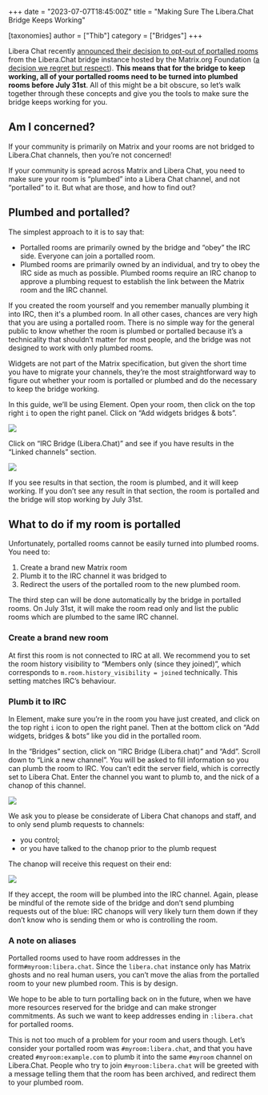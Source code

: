 +++
date = "2023-07-07T18:45:00Z"
title = "Making Sure The Libera.Chat Bridge Keeps Working"

[taxonomies]
author = ["Thib"]
category = ["Bridges"]
+++


Libera Chat recently [announced their decision to opt-out of portalled rooms](https://libera.chat/news/matrix-deportalling)
from the Libera.Chat bridge instance hosted by the Matrix.org Foundation
([a decision we regret but respect](https://matrix.org/blog/2023/07/deportalling-libera-chat/)).
**This means that for the bridge to keep working, all of your portalled rooms
need to be turned into plumbed rooms before July 31st**. All of this might be a
bit obscure, so let’s walk together through these concepts and give you the
tools to make sure the bridge keeps working for you.

<!-- more -->

## Am I concerned?

If your community is primarily on Matrix and your rooms are not bridged to
Libera.Chat channels, then you’re not concerned!

If your community is spread across Matrix and Libera Chat, you need to make sure
your room is “plumbed” into a Libera Chat channel, and not “portalled” to it.
But what are those, and how to find out?

## Plumbed and portalled?

The simplest approach to it is to say that:

* Portalled rooms are primarily owned by the bridge and “obey” the IRC side.
Everyone can join a portalled room.
* Plumbed rooms are primarily owned by an individual, and try to obey the IRC
side as much as possible. Plumbed rooms require an IRC chanop to approve a
plumbing request to establish the link between the Matrix room and the IRC
channel.

If you created the room yourself and you remember manually plumbing it into IRC,
then it's a plumbed room. In all other cases, chances are very high that you are
using a portalled room. There is no simple way for the general public to know
whether the room is plumbed or portalled because it’s a technicality that
shouldn’t matter for most people, and the bridge was not designed to work with
only plumbed rooms.

Widgets are not part of the Matrix specification, but given the short time you
have to migrate your channels, they’re the most straightforward way to figure
out whether your room is portalled or plumbed and do the necessary to keep the
bridge working.

In this guide, we’ll be using Element. Open your room, then click on the top
right `i` to open the right panel. Click on “Add widgets bridges & bots”.

<!-- markdownlint-disable-next-line no-alt-text -->
![](/blog/img/right-panel-add-widgets-bridges.png)

Click on “IRC Bridge (Libera.Chat)” and see if you have results in the “Linked
channels” section.

<!-- markdownlint-disable-next-line no-alt-text -->
![](/blog/img/libera-widget-linked-section.png)

If you see results in that section, the room is plumbed, and it will keep
working. If you don’t see any result in that section, the room is portalled and
the bridge will stop working by July 31st.

## What to do if my room is portalled

Unfortunately, portalled rooms cannot be easily turned into plumbed rooms. You
need to:

1. Create a brand new Matrix room
2. Plumb it to the IRC channel it was bridged to
3. Redirect the users of the portalled room to the new plumbed room.

The third step can will be done automatically by the bridge in portalled rooms.
On July 31st, it will make the room read only and list the public rooms which
are plumbed to the same IRC channel.

### Create a brand new room

At first this room is not connected to IRC at all. We recommend you to set the
room history visibility to “Members only (since they joined)”, which corresponds
to `m.room.history_visibility = joined` technically. This setting matches IRC’s
behaviour.

### Plumb it to IRC

In Element, make sure you’re in the room you have just created, and click on the
top right `i` icon to open the right panel. Then at the bottom click on “Add
widgets, bridges & bots” like you did in the portalled room.

In the “Bridges” section, click on “IRC Bridge (Libera.chat)” and “Add”. Scroll
down to “Link a new channel”. You will be asked to fill information so you can
plumb the room to IRC. You can’t edit the server field, which is correctly set
to Libera Chat. Enter the channel you want to plumb to, and the nick of a chanop
of this channel.

<!-- markdownlint-disable-next-line no-alt-text -->
![](/blog/img/request-plumbing.png)

We ask you to please be considerate of Libera Chat chanops and staff, and to
only send plumb requests to channels:

* you control;
* or you have talked to the chanop prior to the plumb request

The chanop will receive this request on their end:

<!-- markdownlint-disable-next-line no-alt-text -->
![](/blog/img/plumbing-op-request.png)

If they accept, the room will be plumbed into the IRC channel. Again, please be
mindful of the remote side of the bridge and don’t send plumbing requests out of
the blue: IRC chanops will very likely turn them down if they don’t know who is
sending them or who is controlling the room.

### A note on aliases

Portalled rooms used to have room addresses in the form`#myroom:libera.chat`.
Since the `libera.chat` instance only has Matrix ghosts and no real human users,
you can’t move the alias from the portalled room to your new plumbed room. This
is by design.

We hope to be able to turn portalling back on in the future, when we have more
resources reserved for the bridge and can make stronger commitments. As such we
want to keep addresses ending in `:libera.chat` for portalled rooms.

This is not too much of a problem for your room and users though. Let’s consider
your portalled room was `#myroom:libera.chat`, and that you have created
`#myroom:example.com` to plumb it into the same `#myroom` channel on
Libera.Chat. People who try to join `#myroom:libera.chat` will be greeted with a
message telling them that the room has been archived, and redirect them to your
plumbed room.
